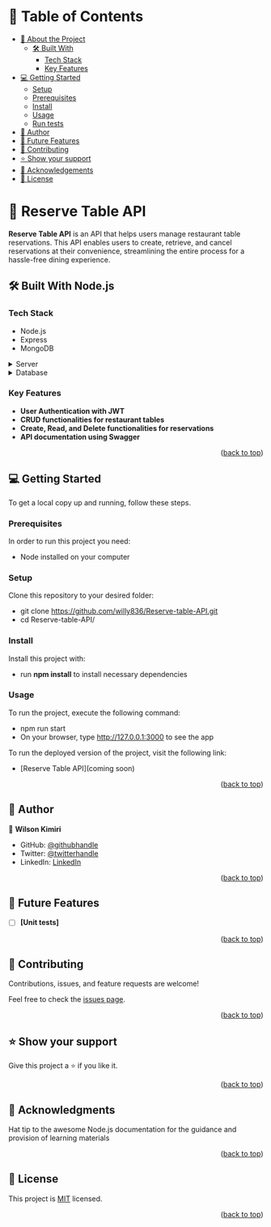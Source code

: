 <!-- TABLE OF CONTENTS -->

# 📗 Table of Contents

- [📖 About the Project](#about-project)
  - [🛠 Built With](#built-with)
    - [Tech Stack](#tech-stack)
    - [Key Features](#key-features)
- [💻 Getting Started](#getting-started)
  - [Setup](#setup)
  - [Prerequisites](#prerequisites)
  - [Install](#install)
  - [Usage](#usage)
  - [Run tests](#run-tests)
- [👥 Author](#author)
- [🔭 Future Features](#future-features)
- [🤝 Contributing](#contributing)
- [⭐️ Show your support](#support)
- [🙏 Acknowledgements](#acknowledgements)
- [📝 License](#license)

<!-- PROJECT DESCRIPTION -->

# 📖 Reserve Table API <a name="about-project"></a>

**Reserve Table API** is an API that helps users manage restaurant table reservations. This API enables users to create, retrieve, and cancel reservations at their convenience, streamlining the entire process for a hassle-free dining experience.

## 🛠 Built With <a name="built-with">Node.js</a>

### Tech Stack <a name="tech-stack"></a>

- Node.js
- Express
- MongoDB

<details>
  <summary>Server</summary>
  <ul>
    <li><a href="https://nodejs.org/en">Node.js's built in server</a></li>
  </ul>
</details>

<details>
<summary>Database</summary>
  <ul>
    <li><a href="https://www.mongodb.com/">MongoDB</a></li>
  </ul>
</details>

<!-- Features -->

### Key Features <a name="key-features"></a>

- **User Authentication with JWT**
- **CRUD functionalities for restaurant tables**
- **Create, Read, and Delete functionalities for reservations**
- **API documentation using Swagger**

<p align="right">(<a href="#readme-top">back to top</a>)</p>

<!-- GETTING STARTED -->

## 💻 Getting Started <a name="getting-started"></a>

To get a local copy up and running, follow these steps.

### Prerequisites

In order to run this project you need:

- Node installed on your computer

### Setup

Clone this repository to your desired folder:

- git clone https://github.com/willy836/Reserve-table-API.git
- cd Reserve-table-API/

### Install

Install this project with:

- run **npm install** to install necessary dependencies

### Usage

To run the project, execute the following command:

- npm run start
- On your browser, type http://127.0.0.1:3000 to see the app

To run the deployed version of the project, visit the following link:

- [Reserve Table API](coming soon)

<p align="right">(<a href="#readme-top">back to top</a>)</p>

<!-- AUTHORS -->

## 👥 Author <a name="authors"></a>

👤 **Wilson Kimiri**

- GitHub: [@githubhandle](https://github.com/willy836)
- Twitter: [@twitterhandle](https://twitter.com/waweruwilson1)
- LinkedIn: [LinkedIn](https://www.linkedin.com/in/wilson-kimiri/)

<p align="right">(<a href="#readme-top">back to top</a>)</p>

<!-- FUTURE FEATURES -->

## 🔭 Future Features <a name="future-features"></a>

- [ ] **[Unit tests]**

<p align="right">(<a href="#readme-top">back to top</a>)</p>

<!-- CONTRIBUTING -->

## 🤝 Contributing <a name="contributing"></a>

Contributions, issues, and feature requests are welcome!

Feel free to check the [issues page](https://github.com/willy836/Reserve-table-API/issues).

<p align="right">(<a href="#readme-top">back to top</a>)</p>

<!-- SUPPORT -->

## ⭐️ Show your support <a name="support"></a>

Give this project a ⭐️ if you like it.

<p align="right">(<a href="#readme-top">back to top</a>)</p>

<!-- ACKNOWLEDGEMENTS -->

## 🙏 Acknowledgments <a name="acknowledgements"></a>

Hat tip to the awesome Node.js documentation for the guidance and provision of learning materials

<p align="right">(<a href="#readme-top">back to top</a>)</p>

<!-- LICENSE -->

## 📝 License <a name="license"></a>

This project is [MIT](./LICENSE) licensed.

<p align="right">(<a href="#readme-top">back to top</a>)</p>
